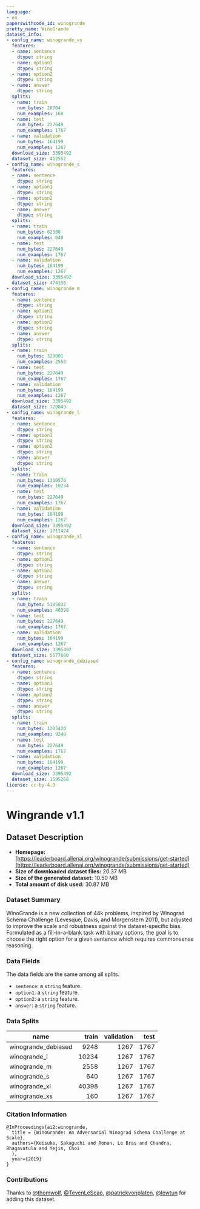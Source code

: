 ```yaml
---
language:
- en
paperswithcode_id: winogrande
pretty_name: WinoGrande
dataset_info:
- config_name: winogrande_xs
  features:
  - name: sentence
    dtype: string
  - name: option1
    dtype: string
  - name: option2
    dtype: string
  - name: answer
    dtype: string
  splits:
  - name: train
    num_bytes: 20704
    num_examples: 160
  - name: test
    num_bytes: 227649
    num_examples: 1767
  - name: validation
    num_bytes: 164199
    num_examples: 1267
  download_size: 3395492
  dataset_size: 412552
- config_name: winogrande_s
  features:
  - name: sentence
    dtype: string
  - name: option1
    dtype: string
  - name: option2
    dtype: string
  - name: answer
    dtype: string
  splits:
  - name: train
    num_bytes: 82308
    num_examples: 640
  - name: test
    num_bytes: 227649
    num_examples: 1767
  - name: validation
    num_bytes: 164199
    num_examples: 1267
  download_size: 3395492
  dataset_size: 474156
- config_name: winogrande_m
  features:
  - name: sentence
    dtype: string
  - name: option1
    dtype: string
  - name: option2
    dtype: string
  - name: answer
    dtype: string
  splits:
  - name: train
    num_bytes: 329001
    num_examples: 2558
  - name: test
    num_bytes: 227649
    num_examples: 1767
  - name: validation
    num_bytes: 164199
    num_examples: 1267
  download_size: 3395492
  dataset_size: 720849
- config_name: winogrande_l
  features:
  - name: sentence
    dtype: string
  - name: option1
    dtype: string
  - name: option2
    dtype: string
  - name: answer
    dtype: string
  splits:
  - name: train
    num_bytes: 1319576
    num_examples: 10234
  - name: test
    num_bytes: 227649
    num_examples: 1767
  - name: validation
    num_bytes: 164199
    num_examples: 1267
  download_size: 3395492
  dataset_size: 1711424
- config_name: winogrande_xl
  features:
  - name: sentence
    dtype: string
  - name: option1
    dtype: string
  - name: option2
    dtype: string
  - name: answer
    dtype: string
  splits:
  - name: train
    num_bytes: 5185832
    num_examples: 40398
  - name: test
    num_bytes: 227649
    num_examples: 1767
  - name: validation
    num_bytes: 164199
    num_examples: 1267
  download_size: 3395492
  dataset_size: 5577680
- config_name: winogrande_debiased
  features:
  - name: sentence
    dtype: string
  - name: option1
    dtype: string
  - name: option2
    dtype: string
  - name: answer
    dtype: string
  splits:
  - name: train
    num_bytes: 1203420
    num_examples: 9248
  - name: test
    num_bytes: 227649
    num_examples: 1767
  - name: validation
    num_bytes: 164199
    num_examples: 1267
  download_size: 3395492
  dataset_size: 1595268
license: cc-by-4.0
---
```


# Wingrande v1.1

## Dataset Description

- **Homepage:** [https://leaderboard.allenai.org/winogrande/submissions/get-started](https://leaderboard.allenai.org/winogrande/submissions/get-started)
- **Size of downloaded dataset files:** 20.37 MB
- **Size of the generated dataset:** 10.50 MB
- **Total amount of disk used:** 30.87 MB

### Dataset Summary

WinoGrande is a new collection of 44k problems, inspired by Winograd Schema Challenge (Levesque, Davis, and Morgenstern
 2011), but adjusted to improve the scale and robustness against the dataset-specific bias. Formulated as a
fill-in-a-blank task with binary options, the goal is to choose the right option for a given sentence which requires
commonsense reasoning.

### Data Fields

The data fields are the same among all splits.

- `sentence`: a `string` feature.
- `option1`: a `string` feature.
- `option2`: a `string` feature.
- `answer`: a `string` feature.

### Data Splits

|       name        |train|validation|test|
|-------------------|----:|---------:|---:|
|winogrande_debiased| 9248|      1267|1767|
|winogrande_l       |10234|      1267|1767|
|winogrande_m       | 2558|      1267|1767|
|winogrande_s       |  640|      1267|1767|
|winogrande_xl      |40398|      1267|1767|
|winogrande_xs      |  160|      1267|1767|

### Citation Information

```
@InProceedings{ai2:winogrande,
  title = {WinoGrande: An Adversarial Winograd Schema Challenge at Scale},
  authors={Keisuke, Sakaguchi and Ronan, Le Bras and Chandra, Bhagavatula and Yejin, Choi
  },
  year={2019}
}

```

### Contributions

Thanks to [@thomwolf](https://github.com/thomwolf), [@TevenLeScao](https://github.com/TevenLeScao), [@patrickvonplaten](https://github.com/patrickvonplaten), [@lewtun](https://github.com/lewtun) for adding this dataset.